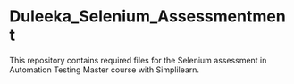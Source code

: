 # Duleeka_Selenium_Assessmentment
This repository contains required files for the Selenium assessment in Automation Testing Master course with Simplilearn. 

